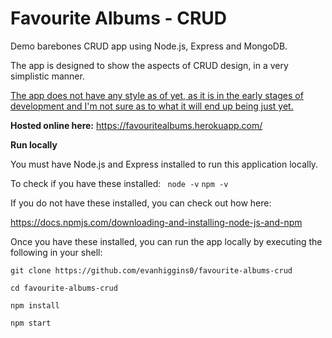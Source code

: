 # Favourite Albums - CRUD

Demo barebones CRUD app using Node.js, Express and MongoDB.

The app is designed to show the aspects of CRUD design, in a very simplistic manner.

<u>The app does not have any style as of yet, as it is in the early stages of development
and I'm not sure as to what it will end up being just yet.</u>
<br>

<b>Hosted online here:</b> https://favouritealbums.herokuapp.com/

<b>Run locally</b>

You must have Node.js and Express installed to run this application locally.

To check if you have these installed:
``` node -v```
 ```npm -v```
    
If you do not have these installed, you can check out how here:

https://docs.npmjs.com/downloading-and-installing-node-js-and-npm

Once you have these installed, you can run the app locally by executing the following in your shell:
```
git clone https://github.com/evanhiggins0/favourite-albums-crud

cd favourite-albums-crud

npm install

npm start
```

